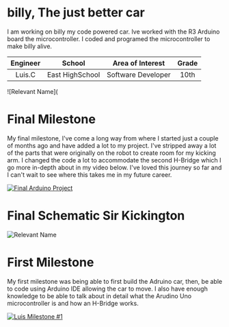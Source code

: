﻿# billy, The just better car 
I am working on billy my code powered car. Ive worked with the R3 Arduino board the microcontroller. I coded and programed the microcontroller to make billy alive. 

| **Engineer** | **School** | **Area of Interest** | **Grade** |
|:--:|:--:|:--:|:--:|
| Luis.C| East HighSchool | Software Developer  | 10th 

![Relevant Name](

# Final Milestone

My final milestone, I've come a long way from where I started just a couple of months ago and have added a lot to my project. I've stripped away a lot of the parts that were originally on the robot to create room for my kicking arm. I changed the code a lot to accommodate the second H-Bridge which I go more in-depth about in my video below. I've loved this journey so far and I can't wait to see where this takes me in my future career.

[![Final Arduino Project](https://res.cloudinary.com/marcomontalbano/image/upload/v1682461069/video_to_markdown/images/youtube--IPL8EP8abRU-c05b58ac6eb4c4700831b2b3070cd403.jpg)](https://www.youtube.com/watch?v=IPL8EP8abRU "Final Arduino Project")

# Final Schematic Sir Kickington 
![Relevant Name](https://live.staticflickr.com/65535/52833486018_300de50504_h.jpg)

# First Milestone
  

My first milestone was being able to first build the Adruino car, then, be able to code using Arduino IDE allowing the car to move. I also have enough knowledge to be able to talk about in detail what the Arudino Uno microcontroller is and how an H-Bridge works.

[![Luis Milestone #1](https://res.cloudinary.com/marcomontalbano/image/upload/v1700177342/video_to_markdown/images/youtube--fTIqqK6hcFU-c05b58ac6eb4c4700831b2b3070cd403.jpg)](https://www.youtube.com/watch?v=fTIqqK6hcFU "Luis Milestone #1")

